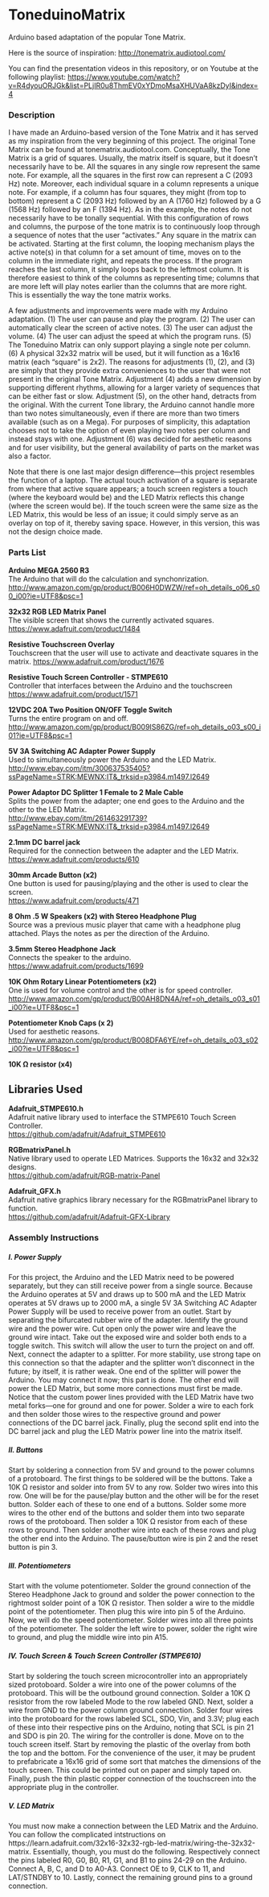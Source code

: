 <h1>ToneduinoMatrix</h1>

Arduino based adaptation of the popular Tone Matrix.

Here is the source of inspiration: http://tonematrix.audiotool.com/

You can find the presentation videos in this repository, or on Youtube at the following playlist: https://www.youtube.com/watch?v=R4dyouORJGk&list=PLjIR0u8ThmEV0xYDmoMsaXHUVaA8kzDyI&index=4

<h3>Description</h3>

I have made an Arduino-based version of the Tone Matrix and it has served as my inspiration from the very beginning of this project. The original Tone Matrix can be found at tonematrix.audiotool.com. Conceptually, the Tone Matrix is a grid of squares. Usually, the matrix itself is square, but it doesn’t necessarily have to be. All the squares in any single row represent the same note. For example, all the squares in the first row can represent a C (2093 Hz) note. Moreover, each individual square in a column represents a unique note. For example, if a column has four squares, they might (from top to bottom) represent a C (2093 Hz) followed by an A (1760 Hz) followed by a G (1568 Hz) followed by an F (1394 Hz). As in the example, the notes do not necessarily have to be tonally sequential. With this configuration of rows and columns, the purpose of the tone matrix is to continuously loop through a sequence of notes that the user “activates.” Any square in the matrix can be activated. Starting at the first column, the looping mechanism plays the active note(s) in that column for a set amount of time, moves on to the column in the immediate right, and repeats the process. If the program reaches the last column, it simply loops back to the leftmost column. It is therefore easiest to think of the columns as representing time; columns that are more left will play notes earlier than the columns that are more right. This is essentially the way the tone matrix works. 

A few adjustments and improvements were made with my Arduino adaptation. (1) The user can pause and play the program. (2) The user can automatically clear the screen of active notes. (3) The user can adjust the volume. (4) The user can adjust the speed at which the program runs. (5) The Toneduino Matrix can only support playing a single note per column. (6) A physical 32x32 matrix will be used, but it will function as a 16x16 matrix (each “square” is 2x2). The reasons for adjustments (1), (2), and (3) are simply that they provide extra conveniences to the user that were not present in the original Tone Matrix. Adjustment (4) adds a new dimension by supporting different rhythms, allowing for a larger variety of sequences that can be either fast or slow. Adjustment (5), on the other hand, detracts from the original. With the current Tone library, the Arduino cannot handle more than two notes simultaneously, even if there are more than two timers available (such as on a Mega). For purposes of simplicity, this adaptation chooses not to take the option of even playing two notes per column and instead stays with one. Adjustment (6) was decided for aesthetic reasons and for user visibility, but the general availability of parts on the market was also a factor.

Note that there is one last major design difference—this project resembles the function of a laptop. The actual touch activation of a square is separate from where that active square appears; a touch screen registers a touch (where the keyboard would be) and the LED Matrix reflects this change (where the screen would be). If the touch screen were the same size as the LED Matrix, this would be less of an issue; it could simply serve as an overlay on top of it, thereby saving space. However, in this version, this was not the design choice made.

<h3>Parts List</h3>

<b>Arduino MEGA 2560 R3</b><br>
The Arduino that will do the calculation and synchonrization.<br>
http://www.amazon.com/gp/product/B006H0DWZW/ref=oh_details_o06_s00_i00?ie=UTF8&psc=1

<b>32x32 RGB LED Matrix Panel</b><br>
The visible screen that shows the currently activated squares.<br>
https://www.adafruit.com/product/1484

<b>Resistive Touchscreen Overlay</b><br>
Touchscreen that the user will use to activate and deactivate squares in the matrix.
https://www.adafruit.com/product/1676

<b>Resistive Touch Screen Controller - STMPE610</b><br>
Controller that interfaces between the Arduino and the touchscreen<br>
https://www.adafruit.com/product/1571


<b>12VDC 20A Two Position ON/OFF Toggle Switch</b><br>
Turns the entire program on and off.<br>
http://www.amazon.com/gp/product/B009IS86ZG/ref=oh_details_o03_s00_i01?ie=UTF8&psc=1

<b>5V 3A Switching AC Adapter Power Supply</b><br>
Used to simultaneously power the Arduino and the LED Matrix.<br>
http://www.ebay.com/itm/300637535405?ssPageName=STRK:MEWNX:IT&_trksid=p3984.m1497.l2649

<b>Power Adaptor DC Splitter 1 Female to 2 Male Cable</b><br>
Splits the power from the adapter; one end goes to the Arduino and the other to the LED Matrix.<br>
http://www.ebay.com/itm/261463291739?ssPageName=STRK:MEWNX:IT&_trksid=p3984.m1497.l2649

<b>2.1mm DC barrel jack</b><br>
Required for the connection between the adapter and the LED Matrix.<br>
https://www.adafruit.com/products/610

<b>30mm Arcade Button (x2)</b><br>
One button is used for pausing/playing and the other is used to clear the screen.<br>
https://www.adafruit.com/products/471<br>

<b>8 Ohm .5 W Speakers (x2) with Stereo Headphone Plug</b><br>
Source was a previous music player that came with a headphone plug attached. Plays the notes as per the direction of the Arduino.<br>

<b>3.5mm Stereo Headphone Jack</b><br>
Connects the speaker to the arduino.<br>
https://www.adafruit.com/products/1699


<b>10K Ohm Rotary Linear Potentiometers (x2)</b><br>
One is used for volume control and the other is for speed controller.<br>
http://www.amazon.com/gp/product/B00AH8DN4A/ref=oh_details_o03_s01_i00?ie=UTF8&psc=1

<b>Potentiometer Knob Caps (x 2)</b><br>
Used for aesthetic reasons.<br>
http://www.amazon.com/gp/product/B008DFA6YE/ref=oh_details_o03_s02_i00?ie=UTF8&psc=1

<b>10K Ω resistor (x4)</b><br>

<h2>Libraries Used</h2>

<b>Adafruit_STMPE610.h</b><br>
Adafruit native library used to interface the STMPE610 Touch Screen Controller.<br>
https://github.com/adafruit/Adafruit_STMPE610

<b>RGBmatrixPanel.h</b><br>
Native library used to operate LED Matrices. Supports the 16x32 and 32x32 designs.<br>
https://github.com/adafruit/RGB-matrix-Panel

<b>Adafruit_GFX.h</b><br>
Adafruit native graphics library necessary for the RGBmatrixPanel library to function.<br>
https://github.com/adafruit/Adafruit-GFX-Library

<h3>Assembly Instructions</h3>

<h5>I. Power Supply</h5>

For this project, the Arduino and the LED Matrix need to be powered separately, but they can still receive power from a single source. Because the Arduino operates at 5V and draws up to 500 mA and the LED Matrix operates at 5V draws up to 2000 mA, a single 5V 3A Switching AC Adapter Power Supply will be used to receive power from an outlet. Start by separating the bifurcated rubber wire of the adapter. Identify the ground wire and the power wire. Cut open only the power wire and leave the ground wire intact. Take out the exposed wire and solder both ends to a toggle switch. This switch will allow the user to turn the project on and off. Next, connect the adapter to a splitter. For more stability, use strong tape on this connection so that the adapter and the splitter won’t disconnect in the future; by itself, it is rather weak. One end of the splitter will power the Arduino. You may connect it now; this part is done. The other end will power the LED Matrix, but some more connections must first be made. Notice that the custom power lines provided with the LED Matrix have two metal forks—one for ground and one for power. Solder a wire to each fork and then solder those wires to the respective ground and power connections of the DC barrel jack. Finally, plug the second split end into the DC barrel jack and plug the LED Matrix power line into the matrix itself.

<h5>II. Buttons</h5>
Start by soldering a connection from 5V and ground to the power columns of a protoboard. The first things to be soldered will be the buttons. Take a 10K Ω resistor and solder into from 5V to any row. Solder two wires into this row. One will be for the pause/play button and the other will be for the reset button. Solder each of these to one end of a buttons. Solder some more wires to the other end of the buttons and solder them into two separate rows of the protoboard. Then solder a 10K Ω resistor from each of these rows to ground. Then solder another wire into each of these rows and plug the other end into the Arduino. The pause/button wire is pin 2 and the reset button is pin 3. 

<h5>III. Potentiometers</h5>
Start with the volume potentiometer. Solder the ground connection of the Stereo Headphone Jack to ground and solder the power connection to the rightmost solder point of a 10K Ω resistor. Then solder a wire to the middle point of the potentiometer. Then plug this wire into pin 5 of the Arduino. Now, we will do the speed potentiometer. Solder wires into all three points of the potentiometer. The solder the left wire to power, solder the right wire to ground, and plug the middle wire into pin A15.

<h5>IV. Touch Screen & Touch Screen Controller (STMPE610)</h5>
Start by soldering the touch screen microcontroller into an appropriately sized protoboard. Solder a wire into one of the power columns of the protoboard. This will be the outbound ground connection. Solder a 10K Ω resistor from the row labeled Mode to the row labeled GND. Next, solder a wire from GND to the power column ground connection. Solder four wires into the protoboard for the rows labeled SCL, SDO, Vin, and 3.3V; plug each of these into their respective pins on the Arduino, noting that SCL is pin 21 and SDO is pin 20. The wiring for the controller is done. Move on to the touch screen itself. Start by removing the plastic of the overlay from both the top and the bottom. For the convenience of the user, it may be prudent to prefabricate a 16x16 grid of some sort that matches the dimensions of the touch screen. This could be printed out on paper and simply taped on. Finally, push the thin plastic copper connection of the touchscreen into the appropriate plug in the controller.

<h5>V. LED Matrix</h5>
You must now make a connection between the LED Matrix and the Arduino. You can follow the complicated intstructions on https://learn.adafruit.com/32x16-32x32-rgb-led-matrix/wiring-the-32x32-matrix. Essentially, though, you must do the following. Respectively connect the pins labeled R0, G0, B0, R1, G1, and B1 to pins 24-29 on the Arduino. Connect A, B, C, and D to A0-A3. Connect OE to 9, CLK to 11, and LAT/STNDBY to 10. Lastly, connect the remaining ground pins to a ground connection.

